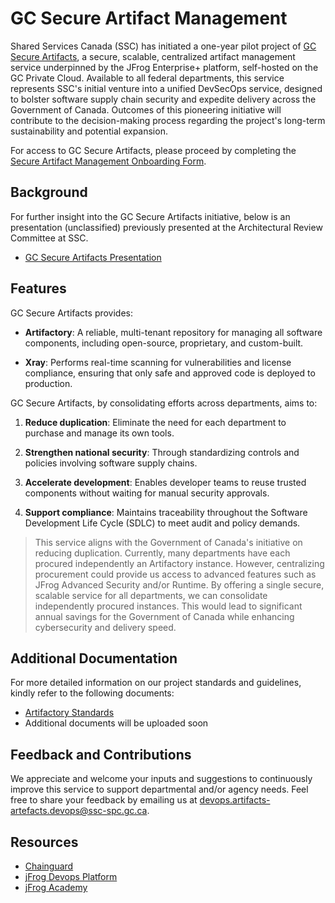 # GC Secure Artifact Management

Shared Services Canada (SSC) has initiated a one-year pilot project of [GC Secure Artifacts](https://artifacts-artefacts.devops.cloud-nuage.canada.ca), a secure, scalable, centralized artifact management service underpinned by the JFrog Enterprise+ platform, self-hosted on the GC Private Cloud. Available to all federal departments, this service represents SSC's initial venture into a unified DevSecOps service, designed to bolster software supply chain security and expedite delivery across the Government of Canada. Outcomes of this pioneering initiative will contribute to the decision-making process regarding the project's long-term sustainability and potential expansion.

For access to GC Secure Artifacts, please proceed by completing the [Secure Artifact Management Onboarding Form](https://forms-formulaires.alpha.canada.ca/en/id/cmapffzfp00v9xb017pnmyb94).

## Background

For further insight into the GC Secure Artifacts initiative, below is an presentation (unclassified) previously presented at the Architectural Review Committee at SSC.

- [GC Secure Artifacts Presentation](https://gccloudone.blob.core.windows.net/artifacts-artefacts/unclassified/gc-secure-artifacts.pptx)

## Features

GC Secure Artifacts provides:

* **Artifactory**: A reliable, multi-tenant repository for managing all software components, including open-source, proprietary, and custom-built.

* **Xray**: Performs real-time scanning for vulnerabilities and license compliance, ensuring that only safe and approved code is deployed to production.

GC Secure Artifacts, by consolidating efforts across departments, aims to:

1. **Reduce duplication**: Eliminate the need for each department to purchase and manage its own tools.

2. **Strengthen national security**: Through standardizing controls and policies involving software supply chains.

3. **Accelerate development**: Enables developer teams to reuse trusted components without waiting for manual security approvals.

4. **Support compliance**: Maintains traceability throughout the Software Development Life Cycle (SDLC) to meet audit and policy demands.

> This service aligns with the Government of Canada's initiative on reducing duplication. Currently, many departments have each procured independently an Artifactory instance. However, centralizing procurement could provide us access to advanced features such as JFrog Advanced Security and/or Runtime. By offering a single secure, scalable service for all departments, we can consolidate independently procured instances. This would lead to significant annual savings for the Government of Canada while enhancing cybersecurity and delivery speed.

## Additional Documentation

For more detailed information on our project standards and guidelines, kindly refer to the following documents:

- [Artifactory Standards](./docs/artifactory-standards.md)
- Additional documents will be uploaded soon

## Feedback and Contributions

We appreciate and welcome your inputs and suggestions to continuously improve this service to support departmental and/or agency needs. Feel free to share your feedback by emailing us at [devops.artifacts-artefacts.devops@ssc-spc.gc.ca](mailto:devops.artifacts-artefacts.devops@ssc-spc.gc.ca).

## Resources

* [Chainguard](https://chainguard.dev/)
* [jFrog Devops Platform](https://jfrog.com/)
* [jFrog Academy](https://academy.jfrog.com/)
